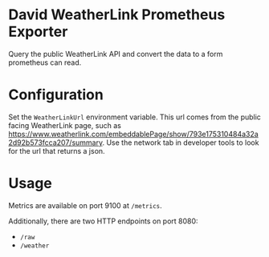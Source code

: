 # David WeatherLink Prometheus Exporter
Query the public WeatherLink API and convert the data to a form prometheus can read.

# Configuration
Set the `WeatherLinkUrl` environment variable.
This url comes from the public facing WeatherLink page, such as https://www.weatherlink.com/embeddablePage/show/793e175310484a32a2d92b573fcca207/summary.
Use the network tab in developer tools to look for the url that returns a json.

# Usage
Metrics are available on port 9100 at `/metrics`.

Additionally, there are two HTTP endpoints on port 8080:

  - `/raw`
  - `/weather`

